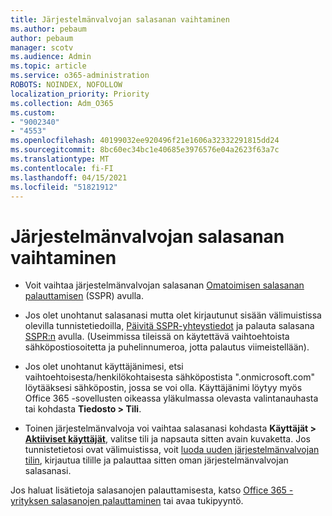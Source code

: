 ```yaml
---
title: Järjestelmänvalvojan salasanan vaihtaminen
ms.author: pebaum
author: pebaum
manager: scotv
ms.audience: Admin
ms.topic: article
ms.service: o365-administration
ROBOTS: NOINDEX, NOFOLLOW
localization_priority: Priority
ms.collection: Adm_O365
ms.custom:
- "9002340"
- "4553"
ms.openlocfilehash: 40199032ee920496f21e1606a32332291815dd24
ms.sourcegitcommit: 8bc60ec34bc1e40685e3976576e04a2623f63a7c
ms.translationtype: MT
ms.contentlocale: fi-FI
ms.lasthandoff: 04/15/2021
ms.locfileid: "51821912"
---
```

# <a name="admin-password-reset"></a>Järjestelmänvalvojan salasanan vaihtaminen

- Voit vaihtaa järjestelmänvalvojan salasanan [Omatoimisen salasanan palauttamisen](https://passwordreset.microsoftonline.com/) (SSPR) avulla.

- Jos olet unohtanut salasanasi mutta olet kirjautunut sisään välimuistissa olevilla tunnistetiedoilla, [Päivitä SSPR-yhteystiedot](https://go.microsoft.com/fwlink/?linkid=849451) ja palauta salasana [SSPR:n](https://passwordreset.microsoftonline.com/) avulla.  (Useimmissa tileissä on käytettävä vaihtoehtoista sähköpostiosoitetta ja puhelinnumeroa, jotta palautus viimeistellään).

- Jos olet unohtanut käyttäjänimesi, etsi vaihtoehtoisesta/henkilökohtaisesta sähköpostista ".onmicrosoft.com" löytääksesi sähköpostin, jossa se voi olla.  Käyttäjänimi löytyy myös Office 365 -sovellusten oikeassa yläkulmassa olevasta valintanauhasta tai kohdasta **Tiedosto > Tili**.

- Toinen järjestelmänvalvoja voi vaihtaa salasanasi kohdasta **Käyttäjät > [Aktiiviset käyttäjät](https://portal.office.com/adminportal/home#/users)**, valitse tili ja napsauta sitten avain kuvaketta.  Jos tunnistetietosi ovat välimuistissa, voit [luoda uuden järjestelmänvalvojan tilin](https://portal.office.com/adminportal/home#/users), kirjautua tilille ja palauttaa sitten oman järjestelmänvalvojan salasanasi.

Jos haluat lisätietoja salasanojen palauttamisesta, katso [Office 365 -yrityksen salasanojen palauttaminen](https://docs.microsoft.com/microsoft-365/admin/add-users/reset-passwords) tai avaa tukipyyntö.
